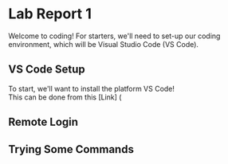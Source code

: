 # Lab Report 1  
Welcome to coding! For starters, we'll need to set-up our coding environment, which will be Visual Studio Code (VS Code).  
## VS Code Setup  
To start, we'll want to install the platform VS Code!  
This can be done from this [Link] (
  
## Remote Login  
  
  
## Trying Some Commands  

